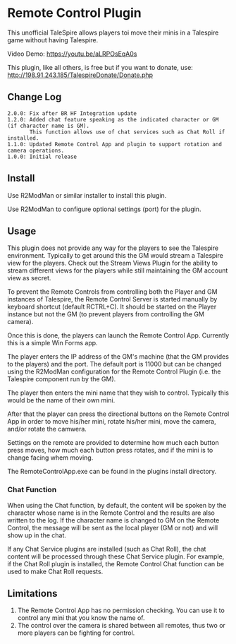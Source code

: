# Remote Control Plugin

This unofficial TaleSpire allows players toi move their minis in a Talespire game without having Talespire. 

Video Demo: https://youtu.be/aLRPOsEqA0s

This plugin, like all others, is free but if you want to donate, use: http://198.91.243.185/TalespireDonate/Donate.php

## Change Log

```
2.0.0: Fix after BR HF Integration update
1.2.0: Added chat feature speaking as the indicated character or GM (if character name is GM).
       This function allows use of chat services such as Chat Roll if installed.
1.1.0: Updated Remote Control App and plugin to support rotation and camera operations.
1.0.0: Initial release
```

## Install

Use R2ModMan or similar installer to install this plugin.

Use R2ModMan to configure optional settings (port) for the plugin.

## Usage

This plugin does not provide any way for the players to see the Talespire environment. Typically to get around this
the GM would stream a Talespire view for the players. Check out the Stream Views Plugin for the ability to stream
different views for the players while still maintaining the GM account view as secret.

To prevent the Remote Controls from controlling both the Player and GM instances of Talespire, the Remote Control
Server is started manually by keyboard shortcut (default RCTRL+C). It should be started on the Player instance but
not the GM (to prevent players from controlling the GM camera).

Once this is done, the players can launch the Remote Control App. Currently this is a simple Win Forms app.

The player enters the IP address of the GM's machine (that the GM provides to the players) and the port. The default
port is 11000 but can be changed using the R2ModMan configuration for the Remote Control Plugin (i.e. the Talespire
component run by the GM).

The player then enters the mini name that they wish to control. Typically this would be the name of their own mini.

After that the player can press the directional buttons on the Remote Control App in order to move his/her mini,
rotate his/her mini, move the camera, and/or rotate the camwera.

Settings on the remote are provided to determine how much each button press moves, how much each button press rotates,
and if the mini is to change facing whem moving.

The RemoteControlApp.exe can be found in the plugins install directory.

### Chat Function

When using the Chat function, by default, the content will be spoken by the character whose name is in the Remote
Control and the results are also written to the log. If the character name is changed to GM on the Remote Control,
the message will be sent as the local player (GM or not) and will show up in the chat.

If any Chat Service plugins are installed (such as Chat Roll), the chat content will be processed through these
Chat Service plugin. For example, if the Chat Roll plugin is installed, the Remote Control Chat function can be used
to make Chat Roll requests. 

## Limitations

1. The Remote Control App has no permission checking. You can use it to control any mini that you know the name of.
2. The control over the camera is shared between all remotes, thus two or more players can be fighting for control.
